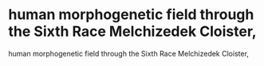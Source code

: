 # human morphogenetic field through the Sixth Race Melchizedek Cloister,

human morphogenetic field through the Sixth Race Melchizedek Cloister,